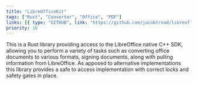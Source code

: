 ```yaml
---
title: "LibreOfficeKit"
tags: ["Rust", "Converter", "Office", "PDF"]
links: [{ type: "GITHUB", link: "https://github.com/jacobtread/libreofficekit" }]
priority: 16
---
```


This is a Rust library providing access to the LibreOffice native C++ SDK, allowing you
to perform a variety of tasks such as converting office documents to various formats, signing documents, along with pulling information from LibreOffice. As apposed to alternative implementations this library provides a safe to access implementation with
correct locks and safety gates in place.